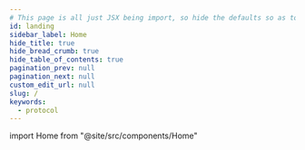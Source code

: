 ```yaml
---
# This page is all just JSX being import, so hide the defaults so as to not treat it like a standard docs page
id: landing
sidebar_label: Home
hide_title: true
hide_bread_crumb: true
hide_table_of_contents: true
pagination_prev: null
pagination_next: null
custom_edit_url: null
slug: /
keywords:
  - protocol
---
```


import Home from "@site/src/components/Home"

<Home />
